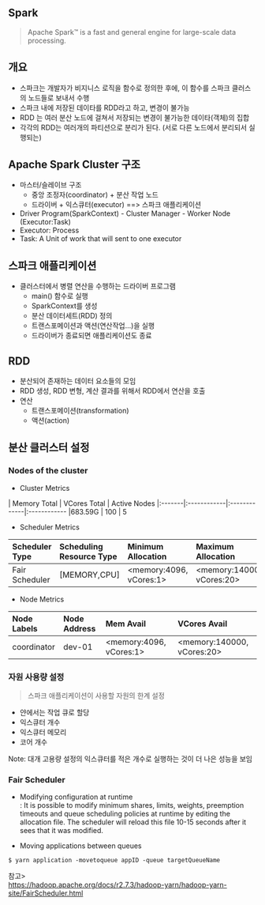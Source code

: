 ## Spark
> Apache Spark™ is a fast and general engine for large-scale data processing.

## 개요
* 스파크는 개발자가 비지니스 로직을 함수로 정의한 후에, 이 함수를 스파크 클러스의 노드들로 보내서 수행
* 스파크 내에 저장된 데이타를 RDD라고 하고, 변경이 불가능
* RDD 는 여러 분산 노드에 걸쳐서 저장되는 변경이 불가능한 데이타(객체)의 집합
* 각각의 RDD는 여러개의 파티션으로 분리가 된다. (서로 다른 노드에서 분리되서 실행되는)

## Apache Spark Cluster 구조 
* 마스터/슬레이브 구조
  * 중앙 조정자(coordinator) + 분산 작업 노드
  * 드라이버 + 익스큐터(executor) ==> 스파크 애플리케이션
* Driver Program(SparkContext) - Cluster Manager - Worker Node (Executor:Task)
* Executor: Process
* Task: A Unit of work that will sent to one executor

## 스파크 애플리케이션
* 클러스터에서 병렬 연산을 수행하는 드라이버 프로그램
  - main() 함수로 실행
  - SparkContext를 생성
  - 분산 데이터세트(RDD) 정의
  - 트랜스포메이션과 액션(연산작업...)을 실행
  - 드라이버가 종료되면 애플리케이션도 종료

## RDD 

* 분산되어 존재하는 데이터 요소들의 모임
* RDD 생성, RDD 변형, 계산 결과를 위해서 RDD에서 연산을 호출
* 연산
  * 트랜스포메이션(transformation)
  * 액션(action)

## 분산 클러스터 설정

### Nodes of the cluster

* Cluster Metrics

| Memory Total | VCores Total | Active Nodes
|:-------|:------------|:-------------|:------------
|683.59G | 100 | 5

* Scheduler Metrics   

| Scheduler Type | Scheduling Resource Type | Minimum Allocation | Maximum Allocation 
|:---------------|:-------------------------|:-------------------|:------------------
| Fair Scheduler | [MEMORY,CPU] | <memory:4096, vCores:1> | <memory:140000, vCores:20> 

* Node Metrics   

| Node Labels | Node Address | Mem Avail | VCores Avail 
|:------------|:-------------|:----------|:------------
| coordinator | dev-01 | <memory:4096, vCores:1> | <memory:140000, vCores:20> 


### 자원 사용량 설정
> 스파크 애플리케이션이 사용할 자원의 한계 설정

   * 얀에서는 작업 큐로 할당
   * 익스큐터 개수
   * 익스큐터 메모리
   * 코어 개수

Note: 대개 고용량 설정의 익스큐터를 적은 개수로 실행하는 것이 더 나은 성능을 보임

### Fair Scheduler

* Modifying configuration at runtime  
: It is possible to modify minimum shares, limits, weights, preemption timeouts and queue scheduling policies at runtime by editing the allocation file. The scheduler will reload this file 10-15 seconds after it sees that it was modified.

* Moving applications between queues

```
$ yarn application -movetoqueue appID -queue targetQueueName
```

참고>  
https://hadoop.apache.org/docs/r2.7.3/hadoop-yarn/hadoop-yarn-site/FairScheduler.html